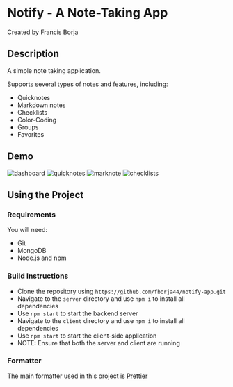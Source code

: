 # Notify - A Note-Taking App
Created by Francis Borja
## Description
A simple note taking application.

Supports several types of notes and features, including:
- Quicknotes
- Markdown notes
- Checklists
- Color-Coding
- Groups
- Favorites
## Demo
![dashboard](https://github.com/fborja44/notify-app/assets/49008508/8485265f-2aa5-449a-a5c6-b821b22b73a0)
![quicknotes](https://github.com/fborja44/notify-app/assets/49008508/5cfb1fa2-87a5-4b01-8bf6-814469a1884c)
![marknote](https://github.com/fborja44/notify-app/assets/49008508/95f1791b-5fe6-4ba1-bcbe-b075b11de59e)
![checklists](https://github.com/fborja44/notify-app/assets/49008508/8b90eb8e-3eac-4ab2-9c8b-19c476e0cd62)
## Using the Project
### Requirements
You will need:
- Git
- MongoDB
- Node.js and npm
### Build Instructions
- Clone the repository using `https://github.com/fborja44/notify-app.git`
- Navigate to the `server` directory and use `npm i` to install all dependencies
- Use `npm start` to start the backend server
- Navigate to the `client` directory and use `npm i` to install all dependencies
- Use `npm start` to start the client-side application
- NOTE: Ensure that both the server and client are running
### Formatter
The main formatter used in this project is [Prettier](https://marketplace.visualstudio.com/items?itemName=esbenp.prettier-vscode)
